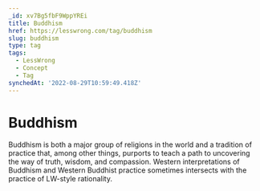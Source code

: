 ```yaml
---
_id: xv7Bg5fbF9WppYREi
title: Buddhism
href: https://lesswrong.com/tag/buddhism
slug: buddhism
type: tag
tags:
  - LessWrong
  - Concept
  - Tag
synchedAt: '2022-08-29T10:59:49.418Z'
---
```


# Buddhism

Buddhism is both a major group of religions in the world and a tradition of practice that, among other things, purports to teach a path to uncovering the way of truth, wisdom, and compassion. Western interpretations of Buddhism and Western Buddhist practice sometimes intersects with the practice of LW-style rationality.
